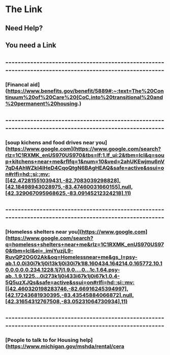 # The Link
## Need Help?
## You need a Link
## ------------------------------------------------------------------------------------------------------
### [Financal aid](https://www.benefits.gov/benefit/5889#:~:text=The%20Continuum%20of%20Care%20(CoC,into%20transitional%20and%20permanent%20housing.)
## ------------------------------------------------------------------------------------------------------
### [soup kichens and food drives near you](https://www.google.com](https://www.google.com/search?rlz=1C1RXMK_enUS970US970&tbs=lf:1,lf_ui:2&tbm=lcl&q=soup+kitchens+near+me&rflfq=1&num=10&ved=2ahUKEwjmu6nV7qD4AhWZkI4IHeD4CqoQtgN6BAgHEAQ&safe=active&ssui=on#rlfi=hd:;si:;mv:[[42.47281551039431,-82.7083039298828],[42.18498943028975,-83.47460031660155],null,[42.329067095968625,-83.09145212324218],11)
## ------------------------------------------------------------------------------------------------------
### [Homeless shelters near you](https://www.google.com](https://www.google.com/search?q=homeless+shelters+near+me&rlz=1C1RXMK_enUS970US970&tbm=lcl&ei=_imiYuzjL9-RuvQP2OG02Ak&oq=Homelessnear+me&gs_l=psy-ab.1.0.0i30i7k1j0i13k1j0i30i7k1l8.160434.164214.0.165772.10.10.0.0.0.0.234.1228.1j7j1.9.0....0...1c.1.64.psy-ab..1.9.1225...0i273k1j0i433i67k1j0i67k1.0.4-5Q5uzXJQs&safe=active&ssui=on#rlfi=hd:;si:;mv:[[42.460320198283746,-82.66916245394997],[42.17243681930395,-83.43545884066872],null,[42.31654312767508,-83.05231064730934],11)
## ------------------------------------------------------------------------------------------------------
### [People to talk to for Housing help](https://www.michigan.gov/mshda/rental/cera
